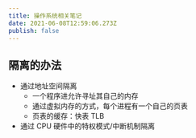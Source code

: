 ```yaml
---
title: 操作系统相关笔记
date: 2021-06-08T12:59:06.273Z
publish: false
---
```


## 隔离的办法

- 通过地址空间隔离
  - 一个程序进允许寻址其自己的内存
  - 通过虚拟内存的方式，每个进程有一个自己的页表
  - 页表的缓存：快表 TLB
- 通过 CPU 硬件中的特权模式/中断机制隔离